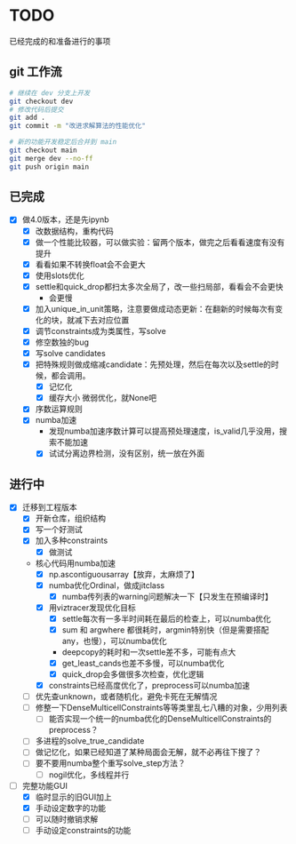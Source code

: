 # TODO

已经完成的和准备进行的事项

## git 工作流

```Bash
# 继续在 dev 分支上开发
git checkout dev
# 修改代码后提交
git add .
git commit -m "改进求解算法的性能优化"

# 新的功能开发稳定后合并到 main
git checkout main
git merge dev --no-ff
git push origin main
```

## 已完成

+ [x] 做4.0版本，还是先ipynb
  + [x] 改数据结构，重构代码
  + [x] 做一个性能比较器，可以做实验：留两个版本，做完之后看看速度有没有提升
  + [x] 看看如果不转换float会不会更大
  + [x] 使用slots优化
  + [x] settle和quick_drop都扫太多次全局了，改一些扫局部，看看会不会更快
    + 会更慢
  + [x] 加入unique_in_unit策略，注意要做成动态更新：在翻新的时候每次有变化的块，就减下去对应位置
  + [x] 调节constraints成为类属性，写solve
  + [x] 修空数独的bug
  + [x] 写solve candidates
  + [x] 把特殊规则做成缩减candidate：先预处理，然后在每次以及settle的时候，都会调用。
    + [x] 记忆化
    + [x] 缓存大小 微弱优化，就None吧
  + [x] 序数运算规则
  + [x] numba加速
    + 发现numba加速序数计算可以提高预处理速度，is_valid几乎没用，搜索不能加速
    + [x] 试试分离边界检测，没有区别，统一放在外面

## 进行中

+ [x] 迁移到工程版本
  + [x] 开新仓库，组织结构
  + [x] 写一个好测试
  + [x] 加入多种constraints
    + [x] 做测试
  + 核心代码用numba加速
    + [x] np.ascontiguousarray【放弃，太麻烦了】
    + [x] numba优化Ordinal，做成jitclass
      + [x] numba传列表的warning问题解决一下【只发生在预编译时】
    + [x] 用viztracer发现优化目标
      + [x] settle每次有一多半时间耗在最后的检查上，可以numba优化
      + [x] sum 和 argwhere 都很耗时，argmin特别快（但是需要搭配any，也慢），可以numba优化
      + deepcopy的耗时和一次settle差不多，可能有点大
      + [x] get_least_cands也差不多慢，可以numba优化
      + [x] quick_drop会多做很多次检查，优化逻辑
    + [x] constraints已经高度优化了，preprocess可以numba加速
  + [ ] 优先查unknown，或者随机化，避免卡死在无解情况
  + [ ] 修整一下DenseMulticellConstraints等等类里乱七八糟的对象，少用列表
    + [ ] 能否实现一个统一的numba优化的DenseMulticellConstraints的preprocess？
  + [ ] 多进程的solve_true_candidate
  + [ ] 做记忆化，如果已经知道了某种局面会无解，就不必再往下搜了？
  + [ ] 要不要用numba整个重写solve_step方法？
    + [ ] nogil优化，多线程并行
+ [ ] 完整功能GUI
  + [x] 临时显示的旧GUI加上
  + [x] 手动设定数字的功能
  + [ ] 可以随时撤销求解
  + [ ] 手动设定constraints的功能